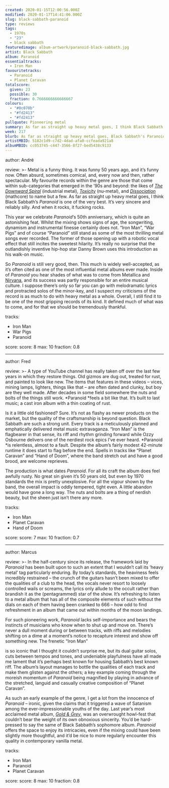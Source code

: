 ```yaml
---
created: 2020-01-15T12:00:56.000Z
modified: 2020-01-17T14:41:06.000Z
slug: black-sabbath-paranoid
type: reviews
tags:
  - 1970s
  - "23"
  - black sabbath
featuredimage: album-artwork/paranoid-black-sabbath.jpg
artist: Black Sabbath
album: Paranoid
essentialtracks:
  - Iron Man
favouritetracks:
  - Paranoid
  - Planet Caravan
totalscore:
  given: 23
  possible: 30
  fraction: 0.7666666666666667
colours:
  - "#0c070b"
  - "#fd2413"
  - "#fd2413"
pullquote: Pioneering metal
summary: As far as straight up heavy metal goes, I think Black Sabbath's Paranoid is one of the very best. It's very sincere and reliably silly. And when it rocks, it fucking rocks.
week: 217
blurb: As far as straight up heavy metal goes, Black Sabbath's Paranoid is one of the very best. It's very sincere and reliably silly.
artistMBID: 5182c1d9-c7d2-4dad-afa0-ccfeada921a8
albumMBID: cc053745-c447-3566-8f27-bed5438c9133
---
```

author: André

review: >-
  Metal is a funny thing. It was funny 50 years ago, and it’s funny now. Often absurd, sometimes comical, and, every now and then, rather spectacular. My favourite records within the genre are those that come within sub-categories that emerged in the ’90s and beyond: the likes of *[The Downward Spiral](<reviews/nine-inch-nails-the-downward-spiral/>)* (industrial metal), [*Toxicity*](<reviews/system-of-a-down-toxicity/>) (nu-metal), and [*Dissociation*](<reviews/the-dillinger-escape-plan-dissociation/>) (mathcore) to name but a few. As far as straight up heavy metal goes, I think Black Sabbath’s *Paranoid* is one of the very best. It’s very sincere and reliably silly. And when it rocks, it fucking rocks.

  This year we celebrate *Paranoid*‘s 50th anniversary, which is quite an astonishing feat. Whilst the mixing shows signs of age, the songwriting, dynamism and instrumental finesse certainly does not. “Iron Man”, “War Pigs” and of course “Paranoid” still stand as some of the most thrilling metal songs ever recorded. The former of those opening up with a robotic vocal effect that still incites the sweetest hilarity. It’s really no surprise that the outlandishly inventive hip-hop star Danny Brown uses this introduction as his walk-on music.

  So *Paranoid* is still very good, then. This much is widely well-accepted, as it’s often cited as one of the most influential metal albums ever made. Inside of *Paranoid* you hear shades of what was to come from Metallica and [Nirvana](<reviews/nirvana-in-utero/>), and its success was partly responsible for an entire musical culture. I suppose there’s only so far you can go with melodramatic lyrics and protracted solos of the minor-key, and I suspect my criticisms of the record is as much to do with heavy metal as a whole. Overall, I still find it to be one of the most gripping records of its kind. It defined much of what was to come, and for that we should be tremendously thankful.

tracks:
  - Iron Man
  - ­­War Pigs
  - ­­Paranoid

score:
  score: 8
  max: 10
  fraction: 0.8

---
author: Fred

review: >-
  A type of YouTube channel has really taken off over the last few years in which they restore things. Old gizmos are dug out, treated for rust, and painted to look like new. The items that features in these videos – vices, mining lamps, lighters, things like that – are often dated and clunky, but boy are they well made. After decades in some field somewhere the nuts and bolts of the things still work. *Paranoid *feels a bit like that. It’s built to last music; a cast iron album with a thin coating of rust.

  Is it a little old fashioned? Sure. It’s not as flashy as newer products on the market, but the quality of the craftsmanship is beyond question. Black Sabbath are such a strong unit. Every track is a meticulously planned and emphatically delivered metal music extravaganza. “Iron Man” is the flagbearer in that sense, its riff and rhythm grinding forward while Ozzy Osbourne delivers one of the nerdiest rock epics I’ve ever heard. *Paranoid *is relentless, almost to a fault. Despite the album’s fairly modest 42-minute runtime it does start to flag before the end. Spells in tracks like “Planet Caravan” and “Hand of Doom”, where the band stretch out and have a good brood, are welcome reprieves.

  The production is what dates *Paranoid*. For all its craft the album does feel awfully rusty. No great sin given it’s 50 years old, but even by 1970 standards the mix is pretty unexplosive. For all the vigour shown by the band, the overall impact is oddly tempered, tight even. A little abandon would have gone a long way. The nuts and bolts are a thing of nerdish beauty, but the sheen just isn’t there any more.

tracks:
  - Iron Man
  - ­­Planet Caravan
  - ­­Hand of Doom

score:
  score: 7
  max: 10
  fraction: 0.7

---
author: Marcus

review: >-
  In the half-century since its release, the framework laid by *Paranoid* has been built upon to such an extent that I wouldn’t call its ‘heavy metal’ tag particularly enduring. By today’s standards, the heaviness feels incredibly restrained – the crunch of the guitars hasn’t been mixed to offer the qualities of a club to the head, the vocals never resort to loosely controlled wails or screams, the lyrics only allude to the occult rather than brandish it as the (pentagrammed) star of the show. It’s refreshing to listen to a metal album that has all of the composite elements of such without the dials on each of them having been cranked to 666 – how odd to find refreshment in an album that came out within months of the moon landings.

  For such pioneering work, *Paranoid* lacks self-importance and bears the instincts of musicians who know when to shut up and move on. There’s never a dull moment during or between tracks, with riffs and melodies shifting on a dime at a moment’s notice to recapture interest and show off something new. The frenetic “Iron Man”

  is so iconic that I thought it couldn’t surprise me, but its dual guitar solos, cuts between tempos and tones, and undeniable playfulness have all made me lament that it’s perhaps best known for housing Sabbath’s best known riff. The album’s layout manages to bottle the qualities of each track and make them glisten against the others; a key example coming through the moreish momentum of *Paranoid* being magnified by playing in advance of the stretched, languid and casually creative composition of “Planet Caravan”.

  As such an early example of the genre, I get a lot from the innocence of *Paranoid* – ironic, given the claims that it triggered a wave of Satanism among the ever-impressionable youths of the day. Last year’s most acclaimed metal album, [*Gold & Grey*](<reviews/baroness-gold-and-grey/>), was an overwrought howl-fest that couldn’t bear the weight of its own obnoxious sincerity. You’d be hard-pressed to say the same of Black Sabbath’s sophomore album. *Paranoid* offers the space to enjoy its intricacies, even if the mixing could have been slightly more thoughtful, and it’d be nice to more regularly encounter this quality in contemporary vanilla metal.

tracks:
  - Iron Man
  - ­­Paranoid
  - ­­Planet Caravan

score:
  score: 8
  max: 10
  fraction: 0.8
